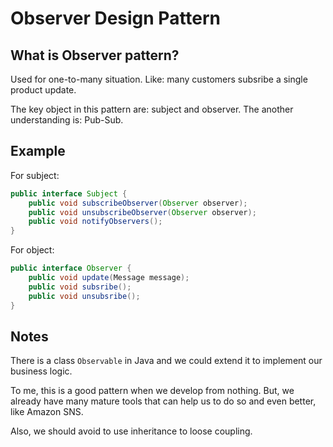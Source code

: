 # Observer Design Pattern

## What is Observer pattern?
Used for one-to-many situation. Like: many customers subsribe a single product update.

The key object in this pattern are: subject and observer. The another understanding is: Pub-Sub.

## Example
For subject:
```java
public interface Subject {
    public void subscribeObserver(Observer observer);
    public void unsubscribeObserver(Observer observer);
    public void notifyObservers(); 
}
```

For object:
```java
public interface Observer {
    public void update(Message message);
    public void subsribe();
    public void unsubsribe();
}
```

## Notes
There is a class `Observable` in Java and we could extend it to implement our business logic.

To me, this is a good pattern when we develop from nothing. But, we already have many mature tools that can help us to do
so and even better, like Amazon SNS.

Also, we should avoid to use inheritance to loose coupling.
